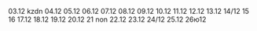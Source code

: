 03.12 kzdn
04.12
05.12
06.12
07.12
08.12
09.12
10.12
11.12
12.12
13.12
14/12
15
16
17.12
18.12
19.12
20.12
21 non
22.12
23.12
24/12
25.12
26ю12
